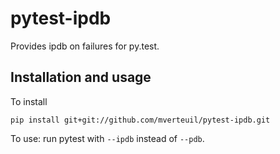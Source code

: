 pytest-ipdb
===========

Provides ipdb on failures for py.test.

Installation and usage
----------------------

To install

    pip install git+git://github.com/mverteuil/pytest-ipdb.git
  
To use: run pytest with `--ipdb` instead of `--pdb`.
